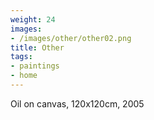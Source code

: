 ```yaml
---
weight: 24
images:
- /images/other/other02.png
title: Other
tags:
- paintings
- home
---
```

Oil on canvas, 120x120cm, 2005
